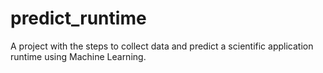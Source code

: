 # predict_runtime
A project with the steps to collect data and predict a scientific application runtime using Machine Learning.
